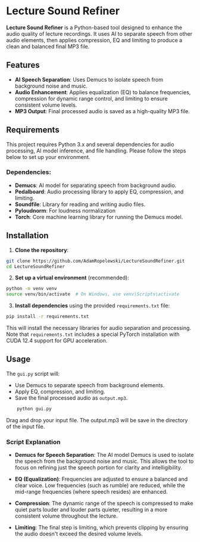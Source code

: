 # Lecture Sound Refiner

**Lecture Sound Refiner** is a Python-based tool designed to enhance the audio quality of lecture recordings. It uses AI to separate speech from other audio elements, then applies compression, EQ and limiting to produce a clean and balanced final MP3 file.

## Features
- **AI Speech Separation**: Uses Demucs to isolate speech from background noise and music.
- **Audio Enhancement**: Applies equalization (EQ) to balance frequencies, compression for dynamic range control, and limiting to ensure consistent volume levels.
- **MP3 Output**: Final processed audio is saved as a high-quality MP3 file.

## Requirements
This project requires Python 3.x and several dependencies for audio processing, AI model inference, and file handling. Please follow the steps below to set up your environment.

### Dependencies:
- **Demucs**: AI model for separating speech from background audio.
- **Pedalboard**: Audio processing library to apply EQ, compression, and limiting.
- **Soundfile**: Library for reading and writing audio files.
- **Pyloudnorm**: For loudness normalization
- **Torch**: Core machine learning library for running the Demucs model.

## Installation

1. **Clone the repository**:

```bash
git clone https://github.com/AdamRopelewski/LectureSoundRefiner.git
cd LectureSoundRefiner
```

2. **Set up a virtual environment** (recommended):

```bash
python -m venv venv
source venv/bin/activate  # On Windows, use venv\Scripts\activate
```

3. **Install dependencies** using the provided `requirements.txt` file:

```bash
pip install -r requirements.txt
```

This will install the necessary libraries for audio separation and processing. Note that `requirements.txt` includes a special PyTorch installation with CUDA 12.4 support for GPU acceleration.


## Usage

The `gui.py` script will:
- Use Demucs to separate speech from background elements.
- Apply EQ, compression, and limiting.
- Save the final processed audio as `output.mp3`.

```bash
    python gui.py
```
Drag and drop your input file. The output.mp3 will be save in the directory of the input file.

### Script Explanation
- **Demucs for Speech Separation**: The AI model Demucs is used to isolate the speech from the background noise and music. This allows the tool to focus on refining just the speech portion for clarity and intelligibility.
   
- **EQ (Equalization)**: Frequencies are adjusted to ensure a balanced and clear voice. Low frequencies (such as rumble) are reduced, while the mid-range frequencies (where speech resides) are enhanced.
   
- **Compression**: The dynamic range of the speech is compressed to make quiet parts louder and louder parts quieter, resulting in a more consistent volume throughout the lecture.

- **Limiting**: The final step is limiting, which prevents clipping by ensuring the audio doesn't exceed the desired volume levels.

